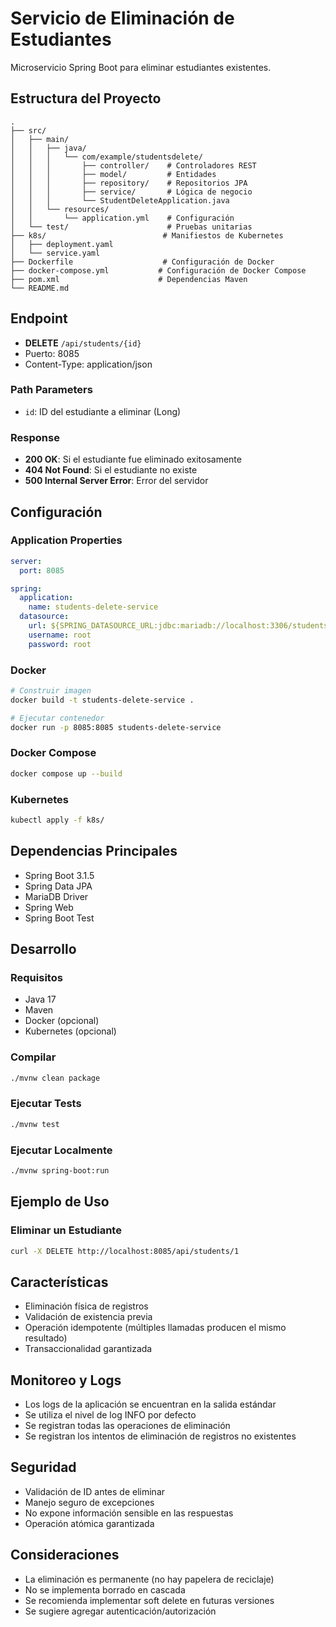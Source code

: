 # Servicio de Eliminación de Estudiantes

Microservicio Spring Boot para eliminar estudiantes existentes.

## Estructura del Proyecto

```
.
├── src/
│   ├── main/
│   │   ├── java/
│   │   │   └── com/example/studentsdelete/
│   │   │       ├── controller/    # Controladores REST
│   │   │       ├── model/         # Entidades
│   │   │       ├── repository/    # Repositorios JPA
│   │   │       ├── service/       # Lógica de negocio
│   │   │       └── StudentDeleteApplication.java
│   │   └── resources/
│   │       └── application.yml    # Configuración
│   └── test/                      # Pruebas unitarias
├── k8s/                          # Manifiestos de Kubernetes
│   ├── deployment.yaml
│   └── service.yaml
├── Dockerfile                    # Configuración de Docker
├── docker-compose.yml           # Configuración de Docker Compose
├── pom.xml                      # Dependencias Maven
└── README.md
```

## Endpoint

- **DELETE** `/api/students/{id}`
- Puerto: 8085
- Content-Type: application/json

### Path Parameters
- `id`: ID del estudiante a eliminar (Long)

### Response

- **200 OK**: Si el estudiante fue eliminado exitosamente
- **404 Not Found**: Si el estudiante no existe
- **500 Internal Server Error**: Error del servidor

## Configuración

### Application Properties
```yaml
server:
  port: 8085

spring:
  application:
    name: students-delete-service
  datasource:
    url: ${SPRING_DATASOURCE_URL:jdbc:mariadb://localhost:3306/studentsdb}
    username: root
    password: root
```

### Docker
```bash
# Construir imagen
docker build -t students-delete-service .

# Ejecutar contenedor
docker run -p 8085:8085 students-delete-service
```

### Docker Compose
```bash
docker compose up --build
```

### Kubernetes
```bash
kubectl apply -f k8s/
```

## Dependencias Principales

- Spring Boot 3.1.5
- Spring Data JPA
- MariaDB Driver
- Spring Web
- Spring Boot Test

## Desarrollo

### Requisitos
- Java 17
- Maven
- Docker (opcional)
- Kubernetes (opcional)

### Compilar
```bash
./mvnw clean package
```

### Ejecutar Tests
```bash
./mvnw test
```

### Ejecutar Localmente
```bash
./mvnw spring-boot:run
```

## Ejemplo de Uso

### Eliminar un Estudiante
```bash
curl -X DELETE http://localhost:8085/api/students/1
```

## Características

- Eliminación física de registros
- Validación de existencia previa
- Operación idempotente (múltiples llamadas producen el mismo resultado)
- Transaccionalidad garantizada

## Monitoreo y Logs

- Los logs de la aplicación se encuentran en la salida estándar
- Se utiliza el nivel de log INFO por defecto
- Se registran todas las operaciones de eliminación
- Se registran los intentos de eliminación de registros no existentes

## Seguridad

- Validación de ID antes de eliminar
- Manejo seguro de excepciones
- No expone información sensible en las respuestas
- Operación atómica garantizada

## Consideraciones

- La eliminación es permanente (no hay papelera de reciclaje)
- No se implementa borrado en cascada
- Se recomienda implementar soft delete en futuras versiones
- Se sugiere agregar autenticación/autorización 